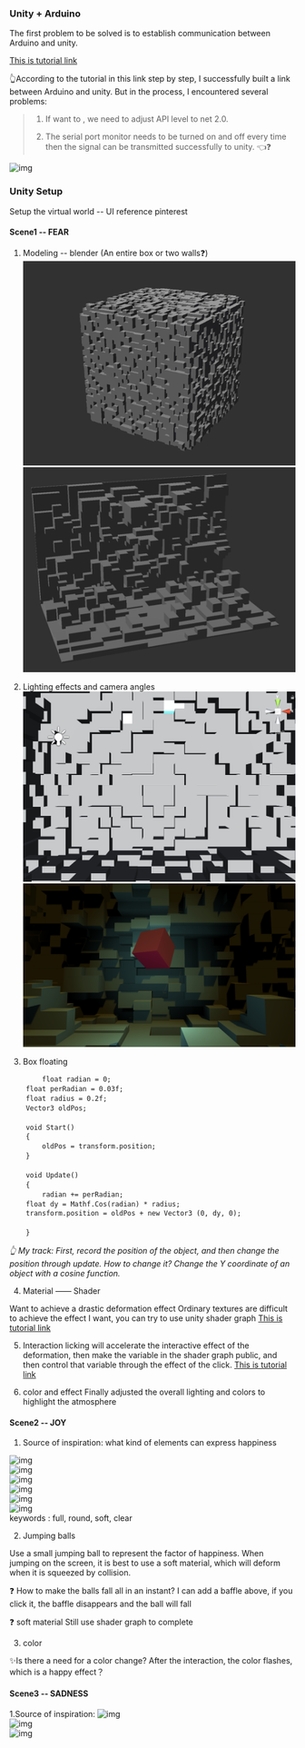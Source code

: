 ### Unity + Arduino
The first problem to be solved is to establish communication between Arduino and unity.

[This is tutorial link](https://www.youtube.com/watch?v=of_oLAvWfSI)

👆According to the tutorial in this link step by step, I successfully built a link between Arduino and unity. But in the process, I encountered several problems:

>  1. If want to <import System.IO.Ports>, we need to adjust API level to net 2.0.
>
>  2. The serial port monitor needs to be turned on and off every time then the signal can be transmitted successfully to unity. 👈❓

![img](https://github.com/lalisa777/xiaojielin/blob/master/Advanced%20Physical%20Computing/file/IMG_5524.gif)  

### Unity Setup
Setup the virtual world -- UI reference
pinterest

#### Scene1 -- FEAR

 1. Modeling -- blender (An entire box or two walls❓)
 ![img](https://github.com/lalisa777/xiaojielin/blob/master/Advanced%20Physical%20Computing/file/A12EF4B7-692C-42E4-9854-8741F5640240.png)  
 ![img](https://github.com/lalisa777/xiaojielin/blob/master/Advanced%20Physical%20Computing/file/79DD1AE4-42E3-4875-9D92-E1351A8CD792.png)  

 2. Lighting effects and camera angles
 ![img](https://github.com/lalisa777/xiaojielin/blob/master/Advanced%20Physical%20Computing/file/5C7581E9-DA4E-4278-8712-AE0DB01ACBA2.png)   
 ![img](https://github.com/lalisa777/xiaojielin/blob/master/Advanced%20Physical%20Computing/file/A32D99E4-3002-433D-A3B7-5DD61CBFB575.png)  

 3. Box floating

```html
        float radian = 0; 
	float perRadian = 0.03f; 
	float radius = 0.2f; 
	Vector3 oldPos; 
    
    void Start()
    {
        oldPos = transform.position;
    }

    void Update()
    {
        radian += perRadian; 
	float dy = Mathf.Cos(radian) * radius; 
	transform.position = oldPos + new Vector3 (0, dy, 0);

    }
```
*👆 My track: First, record the position of the object, and then change the position through update. How to change it? Change the Y coordinate of an object with a cosine function.*

 4. Material —— Shader
 
 Want to achieve a drastic deformation effect
 Ordinary textures are difficult to achieve the effect I want, you can try to use unity shader graph
 [This is tutorial link](https://www.youtube.com/watch?v=kr_tdKCT2Xs)
 
 5. Interaction
licking will accelerate the interactive effect of the deformation, then make the variable in the shader graph public, and then control that variable through the effect of the click.
 [This is tutorial link](https://www.youtube.com/watch?v=EANtTI6BCxk)
 
 
 6. color and effect
 Finally adjusted the overall lighting and colors to highlight the atmosphere

#### Scene2 -- JOY

1. Source of inspiration: what kind of elements can express happiness

 ![img](https://i.pinimg.com/564x/a1/72/f9/a172f9e1df0135e6529b77824a4881ef.jpg)  
 ![img](https://i.pinimg.com/564x/25/73/0a/25730a6b82d473fa9d8bc8bff9375c0d.jpg)  
 ![img](https://i.pinimg.com/564x/62/68/59/62685920e703739d8bb9fe3f8be47ba5.jpg)  
 ![img](https://i.pinimg.com/474x/25/47/e5/2547e581fe50abe052201dbf22810a91.jpg)  
 ![img](https://i.pinimg.com/474x/e4/7a/7a/e47a7a51b1df8cab7f837324a4bde0cd.jpg)  
 ![img](https://i.pinimg.com/474x/d3/c8/ba/d3c8ba67fbad30d527523a2d10a1bba6.jpg)  
  keywords : full, round, soft, clear
  
  2. Jumping balls
  
  Use a small jumping ball to represent the factor of happiness. When jumping on the screen, it is best to use a soft material, which will deform when it is squeezed by collision.
  
  ❓ How to make the balls fall all in an instant?
I can add a baffle above, if you click it, the baffle disappears and the ball will fall

❓ soft material
Still use shader graph to complete

3. color

✨Is there a need for a color change? After the interaction, the color flashes, which is a happy effect？



#### Scene3 -- SADNESS
1.Source of inspiration:
![img](https://i.pinimg.com/474x/32/0c/c3/320cc3e498a8728cc1059911c4509dff.jpg)  
 ![img](https://i.pinimg.com/474x/8b/c1/5d/8bc15d5fdda84b2388248a9620c1360d.jpg)  
 ![img](https://i.pinimg.com/474x/16/69/8e/16698e06235ac7d250d5e67d1b314403.jpg)  

